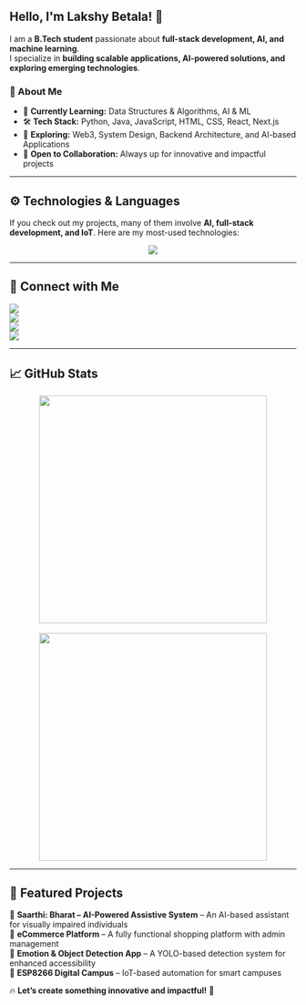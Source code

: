 <!-- Banner Section -->

## **Hello, I'm Lakshy Betala!** 👋  

I am a **B.Tech student** passionate about **full-stack development, AI, and machine learning**.  
I specialize in **building scalable applications, AI-powered solutions, and exploring emerging technologies**.  

### **🔹 About Me**  
- 🎯 **Currently Learning:** Data Structures & Algorithms, AI & ML  
- 🛠️ **Tech Stack:** Python, Java, JavaScript, HTML, CSS, React, Next.js  
- 🚀 **Exploring:** Web3, System Design, Backend Architecture, and AI-based Applications  
- 🤝 **Open to Collaboration:** Always up for innovative and impactful projects  

---

## **⚙️ Technologies & Languages**  

If you check out my projects, many of them involve **AI, full-stack development, and IoT**. Here are my most-used technologies:  

<p align="center">
  <img src="https://github-readme-stats.vercel.app/api/top-langs/?username=lakshybetala&layout=compact&theme=dark" />
</p>

---

## **💼 Connect with Me**  

<p align="left">
  <a href="https://www.instagram.com/lakshybetala/">
    <img src="https://img.shields.io/badge/Instagram-222222?style=for-the-badge&logo=instagram&logoColor=white" />
  </a>
  <br>
  <a href="https://x.com/lakshybetala">
    <img src="https://img.shields.io/badge/X-222222?style=for-the-badge&logo=x&logoColor=white" />
  </a>
  <br>
  <a href="https://www.linkedin.com/in/lakshybetala/">
    <img src="https://img.shields.io/badge/LinkedIn-222222?style=for-the-badge&logo=linkedin&logoColor=white" />
  </a>
  <br>
  <a href="mailto:lakshybetala@gmail.com">
    <img src="https://img.shields.io/badge/Email-222222?style=for-the-badge&logo=gmail&logoColor=white" />
  </a>
</p>

---

## **📈 GitHub Stats**  

<p align="center">
  <img src="https://github-readme-stats.vercel.app/api?username=lakshybetala&show_icons=true&theme=dark" width="400"/>
<br><br>
  <img src="https://github-readme-streak-stats.herokuapp.com/?user=lakshybetala&theme=dark" width="400"/>
</p>

---

## **🚀 Featured Projects**  

🔹 **Saarthi: Bharat – AI-Powered Assistive System** – An AI-based assistant for visually impaired individuals  
🔹 **eCommerce Platform** – A fully functional shopping platform with admin management  
🔹 **Emotion & Object Detection App** – A YOLO-based detection system for enhanced accessibility  
🔹 **ESP8266 Digital Campus** – IoT-based automation for smart campuses  

🔥 **Let’s create something innovative and impactful!** 🚀


